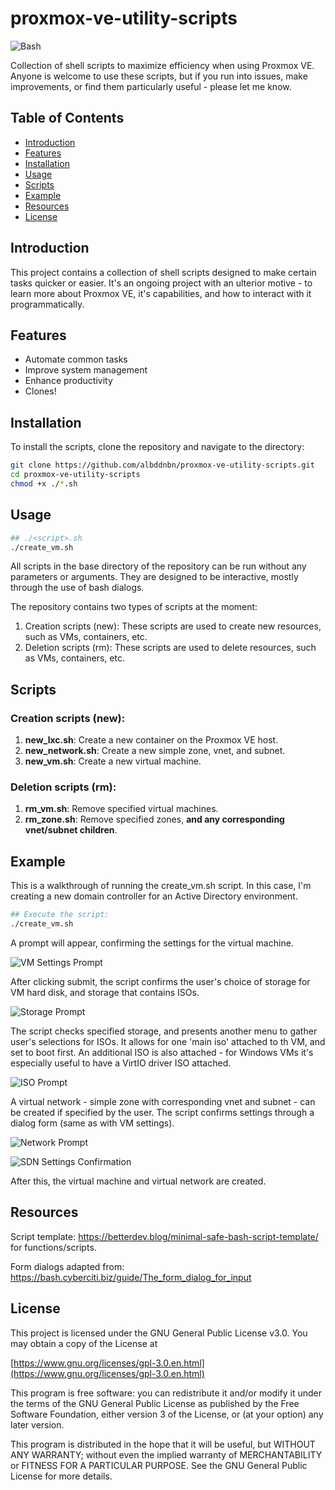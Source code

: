 # proxmox-ve-utility-scripts
![Bash](https://img.shields.io/badge/language-Bash-05c100)

Collection of shell scripts to maximize efficiency when using Proxmox VE. Anyone is welcome to use these scripts, but if you run into issues, make improvements, or find them particularly useful - please let me know.

## Table of Contents

- [Introduction](#introduction)
- [Features](#features)
- [Installation](#installation)
- [Usage](#usage)
- [Scripts](#scripts)
- [Example](#example)
- [Resources](#resources)
- [License](#license)

## Introduction

This project contains a collection of shell scripts designed to make certain tasks quicker or easier. It's an ongoing project with an ulterior motive - to learn more about Proxmox VE, it's capabilities, and how to interact with it programmatically.

## Features

- Automate common tasks
- Improve system management
- Enhance productivity
- Clones!

## Installation

To install the scripts, clone the repository and navigate to the directory:

```sh
git clone https://github.com/albddnbn/proxmox-ve-utility-scripts.git
cd proxmox-ve-utility-scripts
chmod +x ./*.sh
```

## Usage

```bash
## ./<script>.sh
./create_vm.sh
```

All scripts in the base directory of the repository can be run without any parameters or arguments. They are designed to be interactive, mostly through the use of bash dialogs.

The repository contains two types of scripts at the moment:
1. Creation scripts (new): These scripts are used to create new resources, such as VMs, containers, etc.
2. Deletion scripts (rm): These scripts are used to delete resources, such as VMs, containers, etc.

## Scripts

### Creation scripts (new):

1. <b>new_lxc.sh</b>: Create a new container on the Proxmox VE host.
2. <b>new_network.sh</b>: Create a new simple zone, vnet, and subnet.
3. <b>new_vm.sh</b>: Create a new virtual machine.

### Deletion scripts (rm):

1. <b>rm_vm.sh</b>: Remove specified virtual machines.
2. <b>rm_zone.sh</b>: Remove specified zones, <b>and any corresponding vnet/subnet children</b>.

## Example

This is a walkthrough of running the create_vm.sh script. In this case, I'm creating a new domain controller for an Active Directory environment.

```bash
## Execute the script:
./create_vm.sh
```

A prompt will appear,  confirming the settings for the virtual machine.

![VM Settings Prompt](img/create_vm_002.png)

After clicking submit, the script confirms the user's choice of storage for VM hard disk, and storage that contains ISOs.

![Storage Prompt](img/create_vm_003.png)

The script checks specified storage, and presents another menu to gather user's selections for ISOs. It allows for one 'main iso' attached to th VM, and set to boot first. An additional ISO is also attached - for Windows VMs it's especially useful to have a VirtIO driver ISO attached.

![ISO Prompt](img/create_vm_005.png)

A virtual network - simple zone with corresponding vnet and subnet - can be created if specified by the user. The script confirms settings through a dialog form (same as with VM settings).

![Network Prompt](img/create_vm_007.png)

![SDN Settings Confirmation](img/create_vm_008.png)

After this, the virtual machine and virtual network are created.

## Resources

Script template: https://betterdev.blog/minimal-safe-bash-script-template/ for functions/scripts.

Form dialogs adapted from: https://bash.cyberciti.biz/guide/The_form_dialog_for_input

## License

This project is licensed under the GNU General Public License v3.0. You may obtain a copy of the License at

[https://www.gnu.org/licenses/gpl-3.0.en.html](https://www.gnu.org/licenses/gpl-3.0.en.html)

This program is free software: you can redistribute it and/or modify it under the terms of the GNU General Public License as published by the Free Software Foundation, either version 3 of the License, or (at your option) any later version.

This program is distributed in the hope that it will be useful, but WITHOUT ANY WARRANTY; without even the implied warranty of MERCHANTABILITY or FITNESS FOR A PARTICULAR PURPOSE. See the GNU General Public License for more details.

